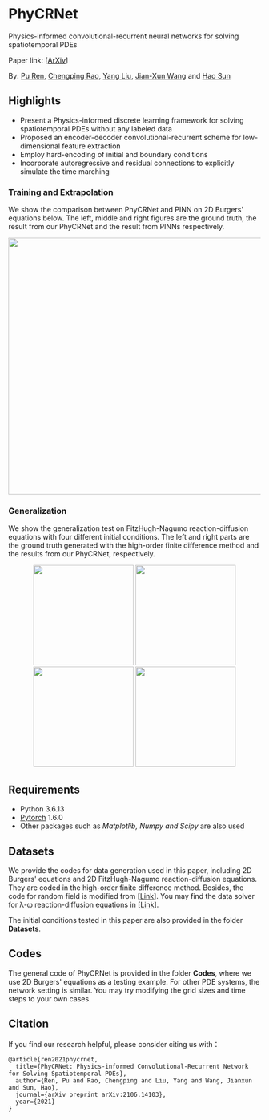 # PhyCRNet

Physics-informed convolutional-recurrent neural networks for solving spatiotemporal PDEs 

Paper link: [[ArXiv](https://arxiv.org/pdf/2106.14103.pdf)]

By: [Pu Ren](https://scholar.google.com/citations?user=7FxlSHEAAAAJ&hl=en), [Chengping Rao](https://github.com/Raocp), [Yang Liu](https://coe.northeastern.edu/people/liu-yang/), [Jian-Xun Wang](http://sites.nd.edu/jianxun-wang/) and [Hao Sun](https://web.mit.edu/haosun/www/#/home)

## Highlights
- Present a Physics-informed discrete learning framework for solving spatiotemporal PDEs without any labeled data
- Proposed an encoder-decoder convolutional-recurrent scheme for low-dimensional feature extraction
- Employ hard-encoding of initial and boundary conditions
- Incorporate autoregressive and residual connections to explicitly simulate the time marching



### Training and Extrapolation

We show the comparison between PhyCRNet and PINN on 2D Burgers' equations below. The left, middle and right figures are the ground truth, the result from our PhyCRNet and the result from PINNs respectively.

<p align="center">
  <img src="https://user-images.githubusercontent.com/55661641/135552658-c3c2c955-dc12-4995-8451-d3f524af1405.gif" width="512">
</p>



### Generalization

We show the generalization test on FitzHugh-Nagumo reaction-diffusion equations with four different initial conditions. The left and right parts are the ground truth generated with the high-order finite difference method and the results from our PhyCRNet, respectively.

<p align="center">
  <img src="https://user-images.githubusercontent.com/55661641/135554104-ef5ee5dd-a707-4448-9634-89b23a4c8858.gif" width="200">
  <img src="https://user-images.githubusercontent.com/55661641/135554152-ab0d830e-e2eb-489e-8faf-8b9298072a36.gif" width="200">
  <img src="https://user-images.githubusercontent.com/55661641/135554156-efd65c12-2ab2-4ceb-bb3e-719cdf636710.gif" width="200">
  <img src="https://user-images.githubusercontent.com/55661641/135554165-1d4f9d41-795f-4d4d-b7fa-0299b2c45fca.gif" width="200">
</p>



## Requirements

- Python 3.6.13
- [Pytorch](https://pytorch.org/) 1.6.0
- Other packages such as *Matplotlib, Numpy and Scipy* are also used

## Datasets

We provide the codes for data generation used in this paper, including 2D Burgers' equations and 2D FitzHugh-Nagumo reaction-diffusion equations. They are coded in the high-order finite difference method. Besides, the code for random field is modified from [[Link](https://github.com/zongyi-li/fourier_neural_operator/tree/master/data_generation/navier_stokes)]. You may find the data solver for λ-ω reaction-diffusion equations in [[Link](https://github.com/snagcliffs/PDE-FIND/tree/master/Datasets)]. 

The initial conditions tested in this paper are also provided in the folder **Datasets**.

## Codes

The general code of PhyCRNet is provided in the folder **Codes**, where we use 2D Burgers' equations as a testing example. For other PDE systems, the network setting is similar. You may try modifying the grid sizes and time steps to your own cases.


## Citation
If you find our research helpful, please consider citing us with：

```
@article{ren2021phycrnet,
  title={PhyCRNet: Physics-informed Convolutional-Recurrent Network for Solving Spatiotemporal PDEs},
  author={Ren, Pu and Rao, Chengping and Liu, Yang and Wang, Jianxun and Sun, Hao},
  journal={arXiv preprint arXiv:2106.14103},
  year={2021}
}
```
